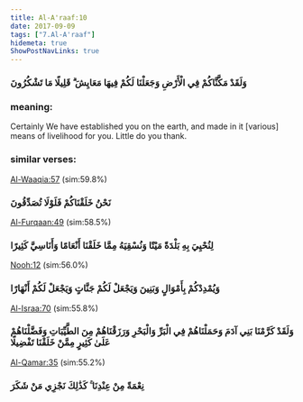 ```yaml
---
title: Al-A'raaf:10
date: 2017-09-09
tags: ["7.Al-A'raaf"]
hidemeta: true 
ShowPostNavLinks: true 
---
```

### وَلَقَدْ مَكَّنَّاكُمْ فِي الْأَرْضِ وَجَعَلْنَا لَكُمْ فِيهَا مَعَايِشَ ۗ قَلِيلًا مَا تَشْكُرُونَ
### meaning: 
Certainly We have established you on the earth, and made in it [various] means of livelihood for you. Little do you thank.
### similar verses: 

[Al-Waaqia:57](/56/57) (sim:59.8%)

### نَحْنُ خَلَقْنَاكُمْ فَلَوْلَا تُصَدِّقُونَ

[Al-Furqaan:49](/25/49) (sim:58.5%)

### لِنُحْيِيَ بِهِ بَلْدَةً مَيْتًا وَنُسْقِيَهُ مِمَّا خَلَقْنَا أَنْعَامًا وَأَنَاسِيَّ كَثِيرًا

[Nooh:12](/71/12) (sim:56.0%)

### وَيُمْدِدْكُمْ بِأَمْوَالٍ وَبَنِينَ وَيَجْعَلْ لَكُمْ جَنَّاتٍ وَيَجْعَلْ لَكُمْ أَنْهَارًا

[Al-Israa:70](/17/70) (sim:55.8%)

### وَلَقَدْ كَرَّمْنَا بَنِي آدَمَ وَحَمَلْنَاهُمْ فِي الْبَرِّ وَالْبَحْرِ وَرَزَقْنَاهُمْ مِنَ الطَّيِّبَاتِ وَفَضَّلْنَاهُمْ عَلَىٰ كَثِيرٍ مِمَّنْ خَلَقْنَا تَفْضِيلًا

[Al-Qamar:35](/54/35) (sim:55.2%)

### نِعْمَةً مِنْ عِنْدِنَا ۚ كَذَٰلِكَ نَجْزِي مَنْ شَكَرَ
